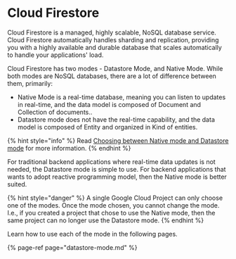 # Cloud Firestore

Cloud Firestore is a managed, highly scalable, NoSQL database service. Cloud Firestore automatically handles sharding and replication, providing you with a highly available and durable database that scales automatically to handle your applications' load.

Cloud Firestore has two modes - Datastore Mode, and Native Mode. While both modes are NoSQL databases, there are a lot of difference between them, primarily:

* Native Mode is a real-time database, meaning you can listen to updates in real-time, and the data model is composed of Document and Collection of documents..
* Datastore mode does not have the real-time capability, and the data model is composed of Entity and organized in Kind of entities.

{% hint style="info" %}
Read [Choosing between Native mode and Datastore mode](https://cloud.google.com/datastore/docs/firestore-or-datastore) for more information.
{% endhint %}

For traditional backend applications where real-time data updates is not needed, the Datastore mode is simple to use. For backend applications that wants to adopt reactive programming model, then the Native mode is better suited. 

{% hint style="danger" %}
A single Google Cloud Project can only choose one of the modes. Once the mode chosen, you cannot change the mode. I.e., if you created a project that chose to use the Native mode, then the same project can no longer use the Datastore mode.
{% endhint %}

Learn how to use each of the mode in the following pages.

{% page-ref page="datastore-mode.md" %}




